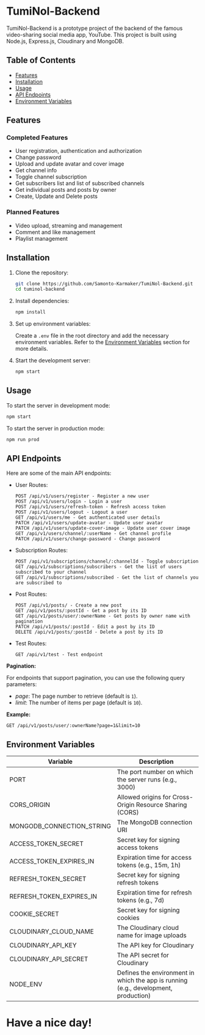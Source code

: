# TumiNol-Backend

TumiNol-Backend is a prototype project of the backend of the famous video-sharing social media app, YouTube. This project is built using Node.js, Express.js, Cloudinary and MongoDB.

## Table of Contents

- [Features](#features)
- [Installation](#installation)
- [Usage](#usage)
- [API Endpoints](#api-endpoints)
- [Environment Variables](#environment-variables)

## Features

### Completed Features
- User registration, authentication and authorization
- Change password
- Upload and update avatar and cover image
- Get channel info
- Toggle channel subscription
- Get subscribers list and list of subscribed channels
- Get individual posts and posts by owner
- Create, Update and Delete posts

### Planned Features
- Video upload, streaming and management
- Comment and like management
- Playlist management

## Installation

1. Clone the repository:

    ```sh
    git clone https://github.com/Samonto-Karmaker/TumiNol-Backend.git
    cd tuminol-backend
    ```

2. Install dependencies:

    ```sh
    npm install
    ```

3. Set up environment variables:

    Create a `.env` file in the root directory and add the necessary environment variables. Refer to the [Environment Variables](#environment-variables) section for more details.

4. Start the development server:

    ```sh
    npm start
    ```

## Usage

To start the server in development mode:

```sh
npm start
```

To start the server in production mode:
```sh
npm run prod
```

## API Endpoints
Here are some of the main API endpoints:

- User Routes:

    ```http
    POST /api/v1/users/register - Register a new user
    POST /api/v1/users/login - Login a user
    POST /api/v1/users/refresh-token - Refresh access token
    POST /api/v1/users/logout - Logout a user
    GET /api/v1/users/me - Get authenticated user details
    PATCH /api/v1/users/update-avatar - Update user avatar
    PATCH /api/v1/users/update-cover-image - Update user cover image
    GET /api/v1/users/channel/:userName - Get channel profile
    PATCH /api/v1/users/change-password - Change password
    ```

- Subscription Routes:

    ```http
    POST /api/v1/subscriptions/channel/:channelId - Toggle subscription
    GET /api/v1/subscriptions/subscribers - Get the list of users subscribed to your channel
    GET /api/v1/subscriptions/subscribed - Get the list of channels you are subscribed to
    ```

- Post Routes:

    ```http
    POST /api/v1/posts/ - Create a new post
    GET /api/v1/posts/:postId - Get a post by its ID
    GET /api/v1/posts/user/:ownerName - Get posts by owner name with pagination
    PATCH /api/v1/posts/:postId - Edit a post by its ID
    DELETE /api/v1/posts/:postId - Delete a post by its ID
    ```
- Test Routes:

    ```http
    GET /api/v1/test - Test endpoint
    ```

**Pagination:**

For endpoints that support pagination, you can use the following query parameters:

- _page_: The page number to retrieve (default is `1`).
- _limit_: The number of items per page (default is `10`).

**Example:**

```http
GET /api/v1/posts/user/:ownerName?page=1&limit=10
```


## Environment Variables

<table>
    <thead>
        <tr>
            <th>Variable</th>
            <th>Description</th>
        </tr>
    </thead>
    <tbody>
        <tr>
            <td>PORT</td>
            <td>The port number on which the server runs (e.g., 3000)</td>
        </tr>
        <tr>
            <td>CORS_ORIGIN</td>
            <td>Allowed origins for Cross-Origin Resource Sharing (CORS)</td>
        </tr>
        <tr>
            <td>MONGODB_CONNECTION_STRING</td>
            <td>The MongoDB connection URI</td>
        </tr>
        <tr>
            <td>ACCESS_TOKEN_SECRET</td>
            <td>Secret key for signing access tokens</td>
        </tr>
        <tr>
            <td>ACCESS_TOKEN_EXPIRES_IN</td>
            <td>Expiration time for access tokens (e.g., 15m, 1h)</td>
        </tr>
        <tr>
            <td>REFRESH_TOKEN_SECRET</td>
            <td>Secret key for signing refresh tokens</td>
        </tr>
        <tr>
            <td>REFRESH_TOKEN_EXPIRES_IN</td>
            <td>Expiration time for refresh tokens (e.g., 7d)</td>
        </tr>
        <tr>
            <td>COOKIE_SECRET</td>
            <td>Secret key for signing cookies</td>
        </tr>
        <tr>
            <td>CLOUDINARY_CLOUD_NAME</td>
            <td>The Cloudinary cloud name for image uploads</td>
        </tr>
        <tr>
            <td>CLOUDINARY_API_KEY</td>
            <td>The API key for Cloudinary</td>
        </tr>
        <tr>
            <td>CLOUDINARY_API_SECRET</td>
            <td>The API secret for Cloudinary</td>
        </tr>
        <tr>
            <td>NODE_ENV</td>
            <td>Defines the environment in which the app is running (e.g., development, production)</td>
        </tr>
    </tbody>
</table>

# Have a nice day!
